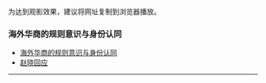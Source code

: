 为达到观影效果，建议将网址复制到浏览器播放。


### 海外华商的规则意识与身份认同
* [海外华商的规则意识与身份认同](https://www.asuswebstorage.com/navigate/a/#/s/308D1B9F0C564EFEB15DA43B81BD0A2EY)
* [赵晓回应](https://www.asuswebstorage.com/navigate/a/#/s/5E7A25D63F9E4BCA97CED986F7F84A1FY)
------------------------------------------------------
